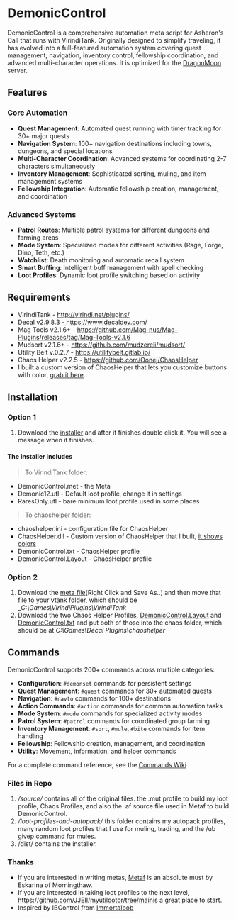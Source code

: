 # DemonicControl

DemonicControl is a comprehensive automation meta script for Asheron's Call that runs with VirindiTank. Originally designed to simplify traveling, it has evolved into a full-featured automation system covering quest management, navigation, inventory control, fellowship coordination, and advanced multi-character operations. It is optimized for the [DragonMoon](http://discord.gg/dragonmoon) server.

## Features

### Core Automation

- **Quest Management**: Automated quest running with timer tracking for 30+ major quests
- **Navigation System**: 100+ navigation destinations including towns, dungeons, and special locations
- **Multi-Character Coordination**: Advanced systems for coordinating 2-7 characters simultaneously
- **Inventory Management**: Sophisticated sorting, muling, and item management systems
- **Fellowship Integration**: Automatic fellowship creation, management, and coordination

### Advanced Systems

- **Patrol Routes**: Multiple patrol systems for different dungeons and farming areas
- **Mode System**: Specialized modes for different activities (Rage, Forge, Dino, Teth, etc.)
- **Watchlist**: Death monitoring and automatic recall system
- **Smart Buffing**: Intelligent buff management with spell checking
- **Loot Profiles**: Dynamic loot profile switching based on activity

## Requirements

- VirindiTank - <http://virindi.net/plugins/>
- Decal v2.9.8.3 - <https://www.decaldev.com/>
- Mag Tools v2.1.6+ - <https://github.com/Mag-nus/Mag-Plugins/releases/tag/Mag-Tools-v2.1.6>
- Mudsort v2.1.6+ - <https://github.com/mudzereli/mudsort/>
- Utility Belt v.0.2.7 - <https://utilitybelt.gitlab.io/>
- Chaos Helper v2.2.5 - <https://github.com/Oonej/ChaosHelper>
- I built a custom version of ChaosHelper that lets you customize buttons with color, [grab it here](source\chaoshelper_colored.zip).

## Installation

### Option 1

1. Download the [installer](dist\DemonicControl_Installer.exe) and after it finishes double click it. You will see a message when it finishes. 

#### The installer includes

> To VirindiTank folder:
- DemonicControl.met - the Meta
 - Demonic12.utl - Default loot profile, change it in settings
 - RaresOnly.utl - bare minimum loot profile used in some places

> To chaoshelper folder:

- chaoshelper.ini - configuration file for ChaosHelper
 - ChaosHelper.dll - Custom version of ChaosHelper that I built, [it shows colors](https://i.imgur.com/VUhz1kh.png)
 - DemonicControl.txt - ChaosHelper profile
 - DemonicControl.Layout - ChaosHelper profile

### Option 2

1. Download the [meta file]( https://raw.githubusercontent.com/RonGeorge/DemonicControl/main/DemonicControl.met )(Right Click and Save As..) and then move that file to your vtank folder, which should be __C:\Games\VirindiPlugins\VirindiTank_
2. Download the two Chaos Helper Profiles, [DemonicControl.Layout](https://raw.githubusercontent.com/RonGeorge/DemonicControl/main/source/DemonicControl.Layout) and [DemonicControl.txt](https://raw.githubusercontent.com/RonGeorge/DemonicControl/main/source/DemonicControl.txt) and put both of those into the chaos folder, which should be at _C:\Games\Decal Plugins\chaoshelper_

## Commands

DemonicControl supports 200+ commands across multiple categories:

- **Configuration**: `#demonset` commands for persistent settings
- **Quest Management**: `#quest` commands for 30+ automated quests
- **Navigation**: `#navto` commands for 100+ destinations
- **Action Commands**: `#action` commands for common automation tasks
- **Mode System**: `#mode` commands for specialized activity modes
- **Patrol System**: `#patrol` commands for coordinated group farming
- **Inventory Management**: `#sort`, `#mule`, `#bite` commands for item handling
- **Fellowship**: Fellowship creation, management, and coordination
- **Utility**: Movement, information, and helper commands

For a complete command reference, see the [Commands Wiki](https://github.com/RonGeorge/DemonicControl/wiki/Demonic-Control-Commands)

### Files in Repo

1. _/source/_ contains all of the original files. the .mut profile to build my loot profile, Chaos Profiles, and also the .af source file used in Metaf to build DemonicControl.
2. _/loot-profiles-and-autopack/_ this folder contains my autopack profiles, many random loot profiles that I use for muling, trading, and the /ub givep command for mules.
3. /dist/ contains the installer.

### Thanks

- If you are interested in writing metas, [Metaf](https://github.com/JJEII/metaf) is an absolute must by Eskarina of Morningthaw.
- If you are interested in taking loot profiles to the next level, <https://github.com/JJEII/myutilootor/tree/mainis> a great place to start.
- Inspired by IBControl from [Immortalbob](https://github.com/Immortalbob/IBControl)
